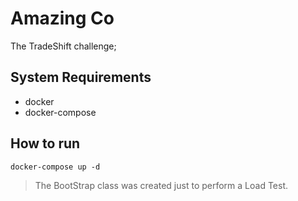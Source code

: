 # Amazing Co

The TradeShift challenge;

## System Requirements
- docker
- docker-compose

## How to run

```
docker-compose up -d
```
> The BootStrap class was created just to perform a Load Test.
